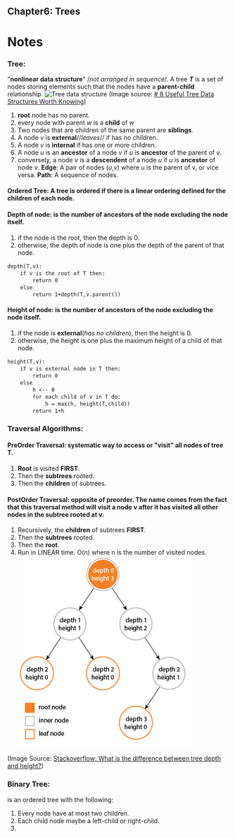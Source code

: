 ## Chapter6: Trees

# Notes
### Tree: 
"**nonlinear data structure**" /_not arranged in sequence_/.
A tree **_T_** is a set of nodes storing elements such that the nodes have a **parent-child** relationship.
![Tree data structure](https://miro.medium.com/max/975/1*PWJiwTxRdQy8A_Y0hAv5Eg.png)
(Image source: [# 8 Useful Tree Data Structures Worth Knowing](https://towardsdatascience.com/8-useful-tree-data-structures-worth-knowing-8532c7231e8c))
1. **root** node has no parent. 
2. every node with parent _w_ is a **child** of _w_
3. Two nodes that are children of the same parent are **siblings**. 
4. A node _v_ is **external**//_leaves_// if has no children.
5. A node _v_ is **internal** if has one or more children.
6. A node _u_ is an **ancestor** of a node _v_ if _u_ is **ancestor** of the parent of _v_. 
7. conversely, a node _v_ is a **descendent** of a node _u_ if _u_ is **ancestor** of node _v_.
**Edge**: A pair of nodes (_u_,_v_) where u is the parent of v, or vice versa.
**Path**: A sequence of nodes. 

#### Ordered Tree: A tree is ordered if there is a linear ordering defined for the children of each node.  

#### Depth of node: is the number of ancestors of the node excluding the node itself.
1. if the node is the root, then the depth is 0. 
2. otherwise, the depth of node is one plus the depth of the parent of that node.
```
depth(T,v):
    if v is the root of T then:
        return 0 
    else
        return 1+depth(T,v.parent())
```

#### Height of node: is the number of ancestors of the node excluding the node itself.
1. if the node is **external**(_has no children_), then the height is 0.
2. otherwise, the height is one plus the maximum height of a child of that node.
```
height(T,v):
    if v is external node in T then:
        return 0 
    else
        h <-- 0
        for each child of v in T do:
            h = max(h, height(T,child))
        return 1+h
```

### Traversal Algorithms: 
#### PreOrder Traversal: systematic way to access or "visit" all nodes of tree T.
1. **Root** is visited **FIRST**. 
2. Then the **subtrees** rooted.
3. Then the **children** of subtrees.

#### PostOrder Traversal: opposite of preorder. **The name comes from** the fact that this traversal method will **visit a node v after** it has visited all other nodes in the subtree rooted at v.
1. Recursively, the **children** of subtrees **FIRST**.
2. Then the **subtrees** rooted.
3. Then the **root**.
4. Run in LINEAR time. O(n) where n is the number of visited nodes.
![Tree height vs tree depth](/assets/Height_vs_Depth.png)

(Image Source: [Stackoverflow: What is the difference between tree depth and height?](https://stackoverflow.com/questions/2603692/what-is-the-difference-between-tree-depth-and-height))
### Binary Tree: 
is an ordered tree with the following:
1. Every node have at most two children. 
2. Each child node maybe a left-child or right-child.
3. 